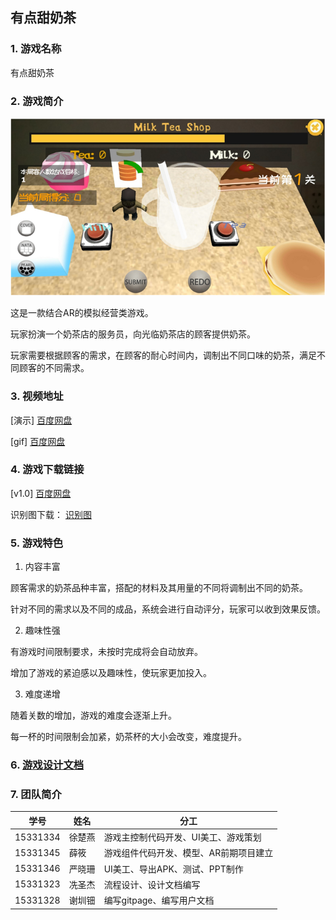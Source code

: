 ## 有点甜奶茶

### 1. 游戏名称

有点甜奶茶

### 2. 游戏简介

![game_poster](/image/design/game_poster.png)

这是一款结合AR的模拟经营类游戏。 

玩家扮演一个奶茶店的服务员，向光临奶茶店的顾客提供奶茶。

玩家需要根据顾客的需求，在顾客的耐心时间内，调制出不同口味的奶茶，满足不同顾客的不同需求。

### 3. 视频地址
[演示] [百度网盘](https://pan.baidu.com/s/1otPddTbACH5s22u8-umHig)

[gif] [百度网盘](https://pan.baidu.com/s/1UJ62xChb3OCYQxKtrv84Xg)
### 4. 游戏下载链接

[v1.0] [百度网盘](https://pan.baidu.com/s/1onS73fND89jAiX3uq1tZzg)

识别图下载： [识别图](/image/design/identify.jpg)

### 5. 游戏特色

1. 内容丰富

顾客需求的奶茶品种丰富，搭配的材料及其用量的不同将调制出不同的奶茶。

针对不同的需求以及不同的成品，系统会进行自动评分，玩家可以收到效果反馈。

2. 趣味性强

有游戏时间限制要求，未按时完成将会自动放弃。

增加了游戏的紧迫感以及趣味性，使玩家更加投入。

3. 难度递增

随着关数的增加，游戏的难度会逐渐上升。

每一杯的时间限制会加紧，奶茶杯的大小会改变，难度提升。

### 6. [游戏设计文档](./docs/Design)

### 7. 团队简介

| 学号     | 姓名   | 分工                      | 
| -------- | ------ | ----------------------
| 15331334 | 徐楚燕 | 游戏主控制代码开发、UI美工、游戏策划          |
| 15331345 | 薛筱   | 游戏组件代码开发、模型、AR前期项目建立            |
| 15331346 | 严晓珊 | UI美工、导出APK、测试、PPT制作  |
| 15331323 | 冼圣杰 | 流程设计、设计文档编写     |  
| 15331328 | 谢圳钿 | 编写gitpage、编写用户文档 |
